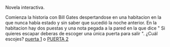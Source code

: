 Novela interactiva.

Comienza la historia con Bill Gates despertandose en una habitacion en la que nunca había estado y sin saber que sucedió
la noche anterior. En la habitacion hay dos puestas y una nota pegada a la pared en la que dice " Si quieres escapar deberas
de escoger una única puerta para salir ". ¿Cuál escojes? [puerta 1](https://github.com/JosePalacios56/Novela_interactiva/blob/master/puerta1.md)
o [ PUERTA 2](https://github.com/JosePalacios56/Novela_interactiva/blob/master/Puerta2.md)
